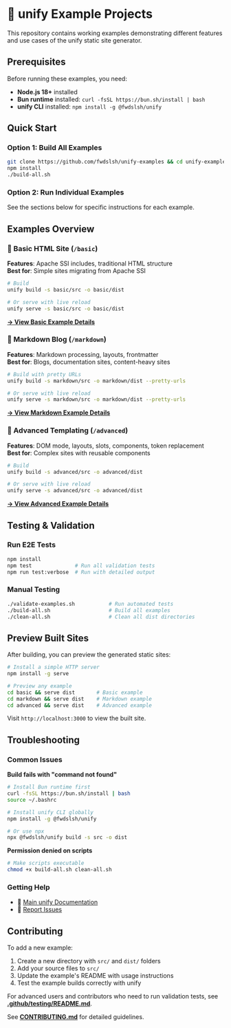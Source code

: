 # 🌱 unify Example Projects

This repository contains working examples demonstrating different features and use cases of the unify static site generator.

## Prerequisites

Before running these examples, you need:

- **Node.js 18+** installed
- **Bun runtime** installed: `curl -fsSL https://bun.sh/install | bash`
- **unify CLI** installed: `npm install -g @fwdslsh/unify`

## Quick Start

### Option 1: Build All Examples
```bash
git clone https://github.com/fwdslsh/unify-examples && cd unify-examples
npm install
./build-all.sh
```

### Option 2: Run Individual Examples  
See the sections below for specific instructions for each example.

## Examples Overview

### 📄 Basic HTML Site (`/basic`)

**Features**: Apache SSI includes, traditional HTML structure  
**Best for**: Simple sites migrating from Apache SSI

```bash
# Build
unify build -s basic/src -o basic/dist

# Or serve with live reload
unify serve -s basic/src -o basic/dist
```

**[→ View Basic Example Details](basic/README.md)**

### 📝 Markdown Blog (`/markdown`)

**Features**: Markdown processing, layouts, frontmatter  
**Best for**: Blogs, documentation sites, content-heavy sites

```bash  
# Build with pretty URLs
unify build -s markdown/src -o markdown/dist --pretty-urls

# Or serve with live reload
unify serve -s markdown/src -o markdown/dist --pretty-urls
```

**[→ View Markdown Example Details](markdown/README.md)**

### 🧱 Advanced Templating (`/advanced`)

**Features**: DOM mode, layouts, slots, components, token replacement  
**Best for**: Complex sites with reusable components

```bash
# Build  
unify build -s advanced/src -o advanced/dist

# Or serve with live reload
unify serve -s advanced/src -o advanced/dist
```

**[→ View Advanced Example Details](advanced/README.md)**

## Testing & Validation

### Run E2E Tests
```bash
npm install
npm test              # Run all validation tests
npm run test:verbose  # Run with detailed output
```

### Manual Testing
```bash
./validate-examples.sh           # Run automated tests
./build-all.sh                   # Build all examples
./clean-all.sh                   # Clean all dist directories
```

## Preview Built Sites

After building, you can preview the generated static sites:

```bash
# Install a simple HTTP server
npm install -g serve

# Preview any example
cd basic && serve dist       # Basic example
cd markdown && serve dist    # Markdown example  
cd advanced && serve dist    # Advanced example
```

Visit `http://localhost:3000` to view the built site.

## Troubleshooting

### Common Issues

**Build fails with "command not found"**
```bash
# Install Bun runtime first
curl -fsSL https://bun.sh/install | bash
source ~/.bashrc

# Install unify CLI globally
npm install -g @fwdslsh/unify

# Or use npx
npx @fwdslsh/unify build -s src -o dist
```

**Permission denied on scripts**
```bash
# Make scripts executable
chmod +x build-all.sh clean-all.sh
```

### Getting Help

- 📖 [Main unify Documentation](https://github.com/fwdslsh/unify/blob/main/docs)
- 🐛 [Report Issues](https://github.com/fwdslsh/unify/issues)

## Contributing

To add a new example:

1. Create a new directory with `src/` and `dist/` folders
2. Add your source files to `src/`
3. Update the example's README with usage instructions
4. Test the example builds correctly with unify

For advanced users and contributors who need to run validation tests, see **[.github/testing/README.md](.github/testing/README.md)**.

See **[CONTRIBUTING.md](CONTRIBUTING.md)** for detailed guidelines.
